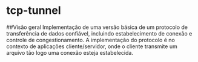 # tcp-tunnel

##Visão geral
Implementação de uma versão básica de um protocolo de transferência de dados
confiável, incluindo estabelecimento de conexão e controle de congestionamento. 
A implementação do protocolo é no contexto de aplicações cliente/servidor, onde
o cliente transmite um arquivo tão logo uma conexão esteja estabelecida.
